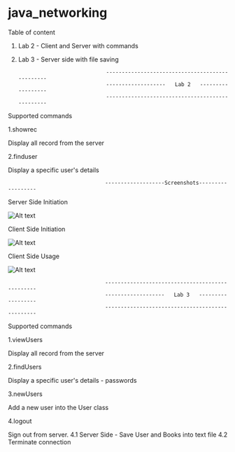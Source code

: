 # java_networking

Table of content 
1. Lab 2 - Client and Server with commands
2. Lab 3 - Server side with file saving 


                                   ------------------------------------------------
                                   -------------------   Lab 2   ------------------
                                   ------------------------------------------------


Supported commands

1.showrec 
  
  Display all record from the server

2.finduser
  
  Display a specific user's details
  
  
                                   -------------------Screenshots------------------
  
Server Side Initiation

![Alt text](https://cloud.githubusercontent.com/assets/11572463/12529845/42981de8-c202-11e5-8ce0-020d67e52940.png "Optional title")


Client Side Initiation

![Alt text](https://cloud.githubusercontent.com/assets/11572463/12529843/428f0a00-c202-11e5-8d3d-a954ebb449cb.png "Optional title")


Client Side Usage

![Alt text](https://cloud.githubusercontent.com/assets/11572463/12529844/4293ff2e-c202-11e5-9de2-52caca38c0dd.png "Optional title")
 
 
 
 
                                   ------------------------------------------------
                                   -------------------   Lab 3   ------------------
                                   ------------------------------------------------
Supported commands

1.viewUsers
  
  Display all record from the server

2.findUsers
  
  Display a specific user's details - passwords

3.newUsers
  
  Add a new user into the User class
  
4.logout
  
  Sign out from server.
       4.1 Server Side - Save User and Books into text file
	   4.2 Terminate connection
  
  

